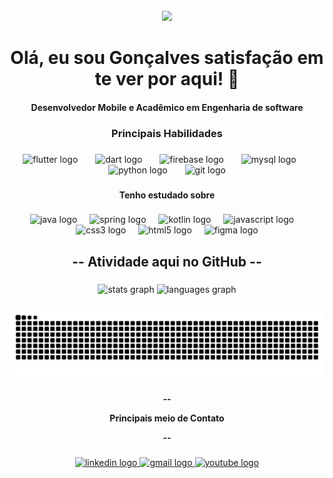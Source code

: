 <br clear="both">

<div align="center">
  <img width="200px" src="https://i.giphy.com/media/v1.Y2lkPTc5MGI3NjExdnFobHBnYXhtNDl4cDc4Y3Fpd3Z6cDlqYmZ2Z29id2RrcGs1eWFvNyZlcD12MV9pbnRlcm5hbF9naWZfYnlfaWQmY3Q9Zw/du3J3cXyzhj75IOgvA/giphy.gif"  />
</div>

###
<div align="center">
  <h1 align="center">Olá, eu sou Gonçalves satisfação em te ver por aqui! 🚀</h1>
  <h4 align="center">Desenvolvedor Mobile e Acadêmico em Engenharia de software</h4>
</div>


<h3 align="center">Principais Habilidades</h3>

###

<div align="center">
  <img src="https://cdn.jsdelivr.net/gh/devicons/devicon/icons/flutter/flutter-original.svg" width="70" alt="flutter logo"  />
  <img width="20" />
  <img src="https://cdn.jsdelivr.net/gh/devicons/devicon/icons/dart/dart-original.svg" width="70" alt="dart logo"  />
  <img width="20" />
  <img src="https://cdn.jsdelivr.net/gh/devicons/devicon/icons/firebase/firebase-plain.svg" width="70" alt="firebase logo"  />
  <img width="20" />
  <img src="https://cdn.jsdelivr.net/gh/devicons/devicon/icons/mysql/mysql-original.svg" width="70" alt="mysql logo"  />
  <img width="20" />
  <img src="https://cdn.jsdelivr.net/gh/devicons/devicon/icons/python/python-original.svg" width="70" alt="python logo"  />
  <img width="20" />
  <img src="https://cdn.jsdelivr.net/gh/devicons/devicon/icons/git/git-original.svg" width="70" alt="git logo"  />
</div>

###

<h4 align="center">Tenho estudado sobre</h4>

###

<div align="center">
  <img src="https://cdn.jsdelivr.net/gh/devicons/devicon/icons/java/java-original.svg" width="50" alt="java logo"  />
  <img width="12" />
  <img src="https://cdn.jsdelivr.net/gh/devicons/devicon/icons/spring/spring-original.svg" width="50" alt="spring logo"  />
  <img width="12" />
  <img src="https://cdn.jsdelivr.net/gh/devicons/devicon/icons/kotlin/kotlin-original.svg" width="50" alt="kotlin logo"  />
  <img width="12" />
  <img src="https://cdn.jsdelivr.net/gh/devicons/devicon/icons/javascript/javascript-original.svg" width="50" alt="javascript logo"  />
  <img width="12" />
  <img src="https://cdn.jsdelivr.net/gh/devicons/devicon/icons/css3/css3-original.svg" width="50" alt="css3 logo"  />
  <img width="12" />
  <img src="https://cdn.jsdelivr.net/gh/devicons/devicon/icons/html5/html5-original.svg" width="50" alt="html5 logo"  />
  <img width="12" />
  <img src="https://cdn.jsdelivr.net/gh/devicons/devicon/icons/figma/figma-original.svg" width="50" alt="figma logo"  />
</div>

###

<h2 align="center">-- Atividade aqui no GitHub --</h2>

###

<div align="center">
  <img src="https://github-readme-stats.vercel.app/api?username=JoseGoncalvess&hide_title=false&hide_rank=false&show_icons=true&include_all_commits=true&count_private=true&disable_animations=false&theme=dracula&locale=en&hide_border=false&order=1" height="150" alt="stats graph"  />
  <img src="https://github-readme-stats.vercel.app/api/top-langs?username=JoseGoncalvess&locale=en&hide_title=false&layout=compact&card_width=320&langs_count=5&theme=dracula&hide_border=false&order=2" height="150" alt="languages graph"  />
</div>

###

<div align="center">
    <img src="https://raw.githubusercontent.com/JoseGoncalvess/JoseGoncalvess/output/snake.svg" alt="Snake animation" />
</div>

###

<h4 align="center">-- <p>Principais meio de Contato</p> --</h4>

###

<div align="center">
  <a href="www.linkedin.com/in/jgoncalvessf" target="_blank">
    <img src="https://raw.githubusercontent.com/maurodesouza/profile-readme-generator/master/src/assets/icons/social/linkedin/default.svg" width="52" height="40" alt="linkedin logo"  />
  </a>
  <a href="goncalvess.dev@gmail.com" target="_blank">
    <img src="https://raw.githubusercontent.com/maurodesouza/profile-readme-generator/master/src/assets/icons/social/gmail/default.svg" width="52" height="40" alt="gmail logo"  />
  </a>
  <a href="https://www.youtube.com/@DevJGs" target="_blank">
    <img src="https://raw.githubusercontent.com/maurodesouza/profile-readme-generator/master/src/assets/icons/social/youtube/default.svg" width="52" height="40" alt="youtube logo"  />
  </a>
</div>

###

